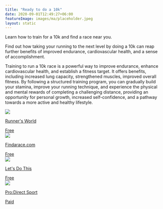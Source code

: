 ```yaml
---
title: "Ready to do a 10k"
date: 2020-09-01T12:49:27+06:00
featureImage: images/ma/placeholder.jpeg
layout: static
---
```


Learn how to train for a 10k and find a race near you.

Find out how taking your running to the next level by doing a 10k can reap further benefits of improved endurance, cardiovascular health, and a sense of accomplishment.

Training to run a 10k race is a powerful way to improve endurance, enhance cardiovascular health, and establish a fitness target. It offers benefits, including increased lung capacity, strengthened muscles, improved overall fitness. By following a structured training program, you can gradually build your stamina, improve your running technique, and experience the physical and mental rewards of completing a challenging distance, providing an opportunity for personal growth, increased self-confidence, and a pathway towards a more active and healthy lifestyle.

<a class="ma-link" href="https://www.runnersworld.com/training/a34132360/training-for-your-first-10k-race/"><div class="ma-card ma-card-Health"><div class="ma-icon"><img src ="/images/Icon-check - health - opacity.svg"/></div><div class="ma-name"><p>Runner's World</p></div><div class="ma-paid-text"><span>Free</span></div></div></a><a class="ma-link" href="https://findarace.com/10k-runs"><div class="ma-card ma-card-Health"><div class="ma-icon"><img src ="/images/Icon-check - health - opacity.svg"/></div><div class="ma-name"><p>Findarace.com</p></div><div class="ma-paid-text"><span>Free</span></div></div></a><a class="ma-link" href="https://www.letsdothis.com/blog/article/benefits-of-running-10k"><div class="ma-card ma-card-Health"><div class="ma-icon"><img src ="/images/Icon-check - health - opacity.svg"/></div><div class="ma-name"><p>Let's Do This</p></div><div class="ma-paid-text"><span>Free</span></div></div></a><a class="ma-link" href="https://www.awin1.com/cread.php?awinmid=6667&awinaffid=1198638&ued=https%3A%2F%2Fwww.prodirectsport.com%2Frunning%2F"><div class="ma-card ma-card-Health"><div class="ma-icon"><img src ="/images/Icon-pound - health - opacity.svg"/></div><div class="ma-name"><p>Pro:Direct Sport</p></div><div class="ma-paid-text"><span>Paid</span></div></div></a>  

<br/><br/>






